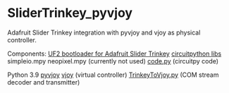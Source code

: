 # SliderTrinkey_pyvjoy
Adafruit Slider Trinkey integration with pyvjoy and vjoy as physical controller.

Components:
[UF2 bootloader for Adafruit Slider Trinkey](https://circuitpython.org/board/adafruit_slide_trinkey_m0/)
[circuitpython libs](https://github.com/adafruit/Adafruit_CircuitPython_Bundle)
    simpleio.mpy
    neopixel.mpy (currently not used)
[code.py](CircuitPy/code.py) (circuitpy code)

Python 3.9
[pyvjoy](https://github.com/tidzo/pyvjoy)
[vjoy](https://sourceforge.net/projects/vjoystick/) (virtual controller)
[TrinkeyToVjoy.py](Win10_Py/TrinkeyToVjoy.py) (COM stream decoder and transmitter)